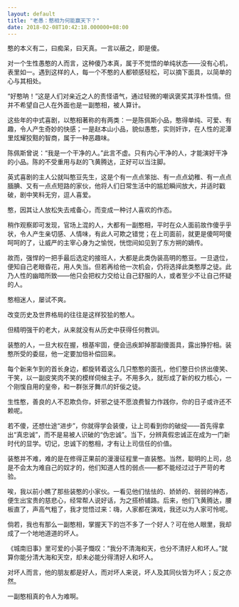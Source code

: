 ```yaml
---
layout: default
title: "老愚：憨相为何能赢天下？"
date: 2018-02-08T10:42:18.000000+08:00
---
```


憨的本义有二，曰痴呆，曰天真。一言以蔽之，即是傻。

对一个生性愚憨的人而言，这种傻乃本真，属于不觉悟的单纯状态——没有心机，表里如一。遇到这样的人，每一个不憨的人都顿感轻松，可以摘下面具，以简单的心与其相处。

“好憨呐！”这是人们对亲近之人的责怪语气，通过轻微的嘲讽褒奖其淳朴性情。但并不希望自己人在外面也是一副憨相，被人算计。

这些年的中式喜剧，以憨相著称的有两类：一是陈佩斯小品，憨得单纯、可爱、有趣，令人产生奇妙的快感；一是赵本山小品，貌似愚憨，实则奸诈，在人性的泥潭里炫耀狡黠的智商，属于一种恶趣味。

陈佩斯曾说：“我是一个干净的人。”此言不虚。只有内心干净的人，才能演好干净的小品。陈的不受重用与赵的飞黄腾达，正好可以当注脚。

英式喜剧的主人公就叫憨豆先生，这是个有一点点笨拙、有一点点幼稚、有一点点腼腆、又有一点点短路的家伙，他将人们日常生活中的尴尬瞬间放大，并适时戳破，剧中笑料无穷，逗人喜爱。

憨，因其让人放松失去戒备心，而变成一种讨人喜欢的作态。

稍作观察即可发现，官场上混的人，大都有一副憨相，平时在众人面前故作傻乎乎状，令人产生亲切感、人情味，有此人可欺之错觉；在上司面前，就更是傻呵呵傻呵呵的了，让威严的主宰心身为之愉悦，恍惚间如见到了东方朔的嫡传。

故而，强悍的一把手最后选定的接班人，大都是此类伪装高明的憨豆。一旦退位，便知自己老眼昏花，用人失当。但若再给他一次机会，仍将选择此类憨厚之徒。此乃人性的幽暗所致——他只会把权力交给让自己舒服的人，或者至少不让自己怀疑的人。

憨相迷人，屡试不爽。

改变历史及世界格局的往往是这样狡狯的憨人。

但精明强干的老大，从来就没有从历史中获得任何教训。

装憨的人，一旦大权在握，根基牢固，便会迅疾卸掉那副傻面具，露出狰狞相。装憨所受的委屈，他一定要加倍补偿回来。

每个新来乍到的首长身边，都旋转着这么几只憨憨的面孔，他们整日价挤出傻笑、干笑，以一副皮笑肉不笑的模样伺候主子。不用多久，就形成了新的权力核心，一个刚愎自用的皇帝，和一群张牙舞爪的奸佞之徒。

生性憨，善良的人不忍欺负你，奸邪之徒不愿浪费智力作践你，你的日子或许还不赖呢。

若不傻，还想仕途“进步”，你就得学会装傻，让上司看到你的破绽——首先得拿出“真忠诚”，而不是易被人识破的“伪忠诚”。当下，分辨真假忠诚正在成为一门新时代的显学。切记，忠诚下的憨相，才有让上司信任的价值。

装憨并不难，难的是在修得正果前的漫漫征程里一直装憨。当然，聪明的上司，总是不会太为难自己的奴才的，他们知道人性的弱点——都不能经过过于严苛的考验。

唉，我以前小瞧了那些装憨的小家伙。一看见他们怯怯的、娇娇的、弱弱的神态，便生出宝贵的慈悲心，经常帮人说好话，为之搭桥铺路。后来，他们飞黄腾达，腰板直了，声高气粗了，我才觉悟过来：嗨，人家都在演戏，我还以为人家可怜呢。

倘若，我也有那么一副憨相，掌握天下的岂不多了一个好人？可在他人眼里，我却成了一个地地道道的坏人。

《城南旧事》里可爱的小英子慨叹：“我分不清海和天，也分不清好人和坏人。”就算你能分清大海和天空，却未必能分得清好人和坏人。

对坏人而言，他的朋友都是好人，而对坏人来说，坏人及其同伙皆为坏人；反之亦然。

一副憨相真的令人为难啊。

